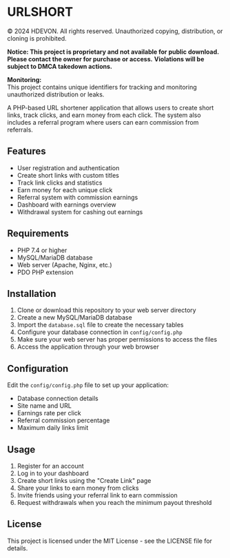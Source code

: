 # URLSHORT

© 2024 HDEVON. All rights reserved. Unauthorized copying, distribution, or cloning is prohibited.

**Notice: This project is proprietary and not available for public download. Please contact the owner for purchase or access.**
**Violations will be subject to DMCA takedown actions.**

**Monitoring:**  
This project contains unique identifiers for tracking and monitoring unauthorized distribution or leaks.

A PHP-based URL shortener application that allows users to create short links, track clicks, and earn money from each click. The system also includes a referral program where users can earn commission from referrals.

## Features

- User registration and authentication
- Create short links with custom titles
- Track link clicks and statistics
- Earn money for each unique click
- Referral system with commission earnings
- Dashboard with earnings overview
- Withdrawal system for cashing out earnings

## Requirements

- PHP 7.4 or higher
- MySQL/MariaDB database
- Web server (Apache, Nginx, etc.)
- PDO PHP extension

## Installation

1. Clone or download this repository to your web server directory
2. Create a new MySQL/MariaDB database
3. Import the `database.sql` file to create the necessary tables
4. Configure your database connection in `config/config.php`
5. Make sure your web server has proper permissions to access the files
6. Access the application through your web browser

## Configuration

Edit the `config/config.php` file to set up your application:

- Database connection details
- Site name and URL
- Earnings rate per click
- Referral commission percentage
- Maximum daily links limit

## Usage

1. Register for an account
2. Log in to your dashboard
3. Create short links using the "Create Link" page
4. Share your links to earn money from clicks
5. Invite friends using your referral link to earn commission
6. Request withdrawals when you reach the minimum payout threshold

## License

This project is licensed under the MIT License - see the LICENSE file for details.
